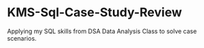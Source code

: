 # KMS-Sql-Case-Study-Review
Applying my SQL skills from DSA Data Analysis Class to solve case scenarios.
